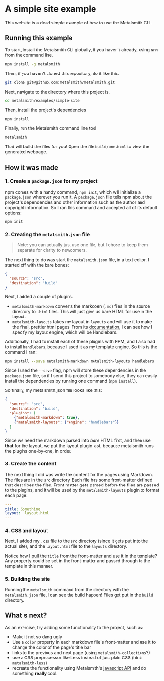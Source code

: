 # A simple site example

This website is a dead simple example of how to use the Metalsmith CLI.

## Running this example

To start, install the Metalsmith CLI globally, if you haven't already, using `NPM` from the command line.

```bash
npm install -g metalsmith

```

Then, if you haven't cloned this repository, do it like this:

```bash
git clone git@github.com:metalsmith/metalsmith.git
```


Next, navigate to the directory where this project is.

```bash
cd metalsmith/examples/simple-site

```

Then, install the project's dependencies
```bash
npm install
```

Finally, run the Metalsmith command line tool

```bash
metalsmith
```

That will build the files for you!  Open the file `build/one.html` to view the generated webpage.


## How it was made

### 1. Create a `package.json` for my project

npm comes with a handy command, `npm init`, which will initialize a `package.json` wherever you run it.  A `package.json` file tells npm about the project's dependencies and other information such as the author and copyright information.  So I ran this command and accepted all of its default options:

```bash
npm init
```

### 2. Creating the `metalsmith.json` file

> Note: you can actually just use one file, but I chose to keep them separate for clarity to newcomers.

The next thing to do was start the `metalsmith.json` file, in a text editor.  I started off with the bare bones:

```json
{
  "source": "src",
  "destination": "build"
}
```

Next, I added a couple of plugins.

* `metalsmith-markdown` converts the markdoen (`.md`) files in the source directory to `.html` files.  This will just give us bare HTML for use in the layout.
* `metalsmith-layouts` takes my layout in `layouts` and will use it to make the final, prettier html pages.  From its [documentation](https://github.com/superwolff/metalsmith-layouts), I can see how I specify my layout engine, which will be Handlebars.

Additionally, I had to install each of these plugins with NPM, and I also had to install `handlebars`, because I used it as my template engine.  So this is the command I ran:

```bash
npm install --save metalsmith-markdown metalsmith-layouts handlebars
```

Since I used the `--save` flag, npm will store these dependencies in the `package.json` file, so if I send this project to somebody else, they can easily install the dependencies by running one command (`npm install`).

So finally, my metalsmith.json file looks like this:

```json
{
  "source": "src",
  "destination": "build",
  "plugins": [
    {"metalsmith-markdown": true},
    {"metalsmith-layouts": {"engine": "handlebars"}}
  ]
}
```

Since we need the markdown parsed into *bare* HTML first, and then use **that** for the layout, we put the layout plugin last, because metalsmith runs the plugins one-by-one, in order.

### 3. Create the content

The next thing I did was write the content for the pages using Markdown.  The files are in the `src` directory.  Each file has some front-matter defined that describes the files.  Front matter gets parsed before the files are passed to the plugins, and it will be used by the `metalsmith-layouts` plugin to format each page:

```yaml
---
title: Something
layout:  layout.html
---
```

### 4. CSS and layout

Next, I added my `.css` file to the `src` directory (since it gets put into the actual site), and the `layout.html` file to the `layouts` directory.

Notice how I pull the `title` from the front-matter and use it in the template?  Any property could be set in the front-matter and passed through to the template in this manner.

### 5. Building the site

Running the `metalsmith` command from the directory with the `metalsmith.json` file, I can see the build happen!  Files get put in the `build` directory.

## What's next?

As an exercise, try adding some functionality to the project, such as:

* Make it not so dang ugly
* Use a `color` property in each markdown file's front-matter and use it to change the color of the page's title bar
* links to the previous and next page (using `metalsmith-collections`?)
* use a CSS preprocessor like Less instead of just plain CSS (hint: `metalsmith-less`)
* recreate the functionality using Metalsmith's [javascript API](https://github.com/metalsmith/metalsmith#api) and do something **really** cool.
